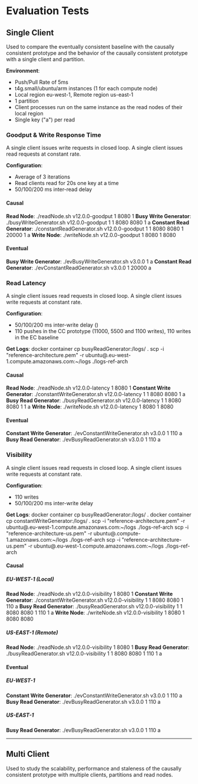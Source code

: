 # Evaluation Tests

## Single Client
Used to compare the eventually consistent baseline with the causally consistent prototype and the behavior of the causally consistent prototype with a single client and partition.

**Environment**:
- Push/Pull Rate of 5ms
- t4g.small/ubuntu/arm instances (1 for each compute node)
- Local region eu-west-1, Remote region us-east-1
- 1 partition
- Client processes run on the same instance as the read nodes of their local region
- Single key ("a") per read

### Goodput & Write Response Time
A single client issues write requests in closed loop. A single client issues read requests at constant rate.

**Configuration**:
- Average of 3 iterations
- Read clients read for 20s one key at a time
- 50/100/200 ms inter-read delay

#### Causal
**Read Node**: ./readNode.sh v12.0.0-goodput 1 8080 1
**Busy Write Generator**: ./busyWriteGenerator.sh v12.0.0-goodput 1 1 8080 <readIp> 8080 <writeIp> 1 a
**Constant Read Generator**: ./constantReadGenerator.sh v12.0.0-goodput 1 1 8080 <readIp> 8080 <writeIp> 1 <delay> 20000 1 a
**Write Node**: ./writeNode.sh v12.0.0-goodput 1 8080 1 8080 <readIp>

#### Eventual
**Busy Write Generator**: ./evBusyWriteGenerator.sh v3.0.0 1 a
**Constant Read Generator**: ./evConstantReadGenerator.sh v3.0.0 1 <delay> 20000 a

### Read Latency
A single client issues read requests in closed loop. A single client issues write requests at constant rate.

**Configuration**:
- 50/100/200 ms inter-write delay ()
- 110 pushes in the CC prototype (11000, 5500 and 1100 writes), 110 writes in the EC baseline

**Get Logs**:
docker container cp busyReadGenerator:/logs/ .
scp -i "reference-architecture.pem" -r ubuntu@<readEuDns>.eu-west-1.compute.amazonaws.com:~/logs ./logs-ref-arch

#### Causal
**Read Node**: ./readNode.sh v12.0.0-latency 1 8080 1
**Constant Write Generator**: ./constantWriteGenerator.sh v12.0.0-latency 1 1 8080 <readIp> 8080 <writeIp> 1 <delay> <writes> a
**Busy Read Generator**: ./busyReadGenerator.sh v12.0.0-latency 1 1 8080 <readIp> 8080 <writeIp> 1 <writes> 1 a
**Write Node**: ./writeNode.sh v12.0.0-latency 1 8080 1 8080 <readIp>

#### Eventual
**Constant Write Generator**: ./evConstantWriteGenerator.sh v3.0.0 1 <delay> 110 a
**Busy Read Generator**: ./evBusyReadGenerator.sh v3.0.0 1 110 a

### Visibility
A single client issues read requests in closed loop. A single client issues write requests at constant rate.

**Configuration**:
- 110 writes
- 50/100/200 ms inter-write delay

**Get Logs**:
docker container cp busyReadGenerator:/logs/ .
docker container cp constantWriteGenerator:/logs/ .
scp -i "reference-architecture.pem" -r ubuntu@<readEuDns>.eu-west-1.compute.amazonaws.com:~/logs ./logs-ref-arch
scp -i "reference-architecture-us.pem" -r ubuntu@<readUsDns>.compute-1.amazonaws.com:~/logs ./logs-ref-arch
scp -i "reference-architecture-us.pem" -r ubuntu@<writeEuDNS>.eu-west-1.compute.amazonaws.com:~/logs ./logs-ref-arch

#### Causal
##### EU-WEST-1 (Local)
**Read Node**: ./readNode.sh v12.0.0-visibility 1 8080 1
**Constant Write Generator**: ./constantWriteGenerator.sh v12.0.0-visibility 1 1 8080 <readEuIp> 8080 <writeIp> 1 <delay> 110 a
**Busy Read Generator**: ./busyReadGenerator.sh v12.0.0-visibility 1 1 8080 <readEuIp> 8080 <writeIp> 1 110 1 a
**Write Node**: ./writeNode.sh v12.0.0-visibility 1 8080 1 8080 <readEuIp> 8080 <readUsIp>

##### US-EAST-1 (Remote)
**Read Node**: ./readNode.sh v12.0.0-visibility 1 8080 1
**Busy Read Generator**: ./busyReadGenerator.sh v12.0.0-visibility 1 1 8080 <readUsIp> 8080 <writeIp> 1 110 1 a

#### Eventual
##### EU-WEST-1
**Constant Write Generator**: ./evConstantWriteGenerator.sh v3.0.0 1 <delay> 110 a
**Busy Read Generator**: ./evBusyReadGenerator.sh v3.0.0 1 110 a

##### US-EAST-1
**Busy Read Generator**: ./evBusyReadGenerator.sh v3.0.0 1 110 a

---
## Multi Client
Used to study the scalability, performance and staleness of the causally consistent prototype with multiple clients, partitions and read nodes.

<!-- TODO: Add tests description and commands -->
